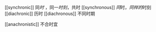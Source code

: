 [[synchronic]] 同*时* ，同一*时刻*，共时
[[synchronous]] *同*时，*同样的*时刻
[[diachronic]] 历时
[[diachronous]] 不同时期

[[anachronistic]] 不合时宜
